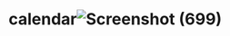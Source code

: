 # calendar![Screenshot (699)](https://github.com/user-attachments/assets/e9ea450b-215e-483a-948e-e40c32e622a0)
